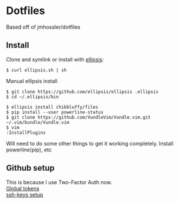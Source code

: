 # Dotfiles
Based off of jmhossler/dotfiles

## Install
Clone and symlink or install with [ellipsis][ellipsis]:

```
$ curl ellipsis.sh | sh
```
Manual ellipsis install
```
$ git clone https://github.com/ellipsis/ellipsis .ellipsis
$ cd ~/.ellipsis/bin
```

```
$ ellipsis install chibbluffy/files
$ pip install --user powerline-status
$ git clone https://github.com/VundleVim/Vundle.vim.git ~/.vim/bundle/Vundle.vim
$ vim
:InstallPlugins

```

[ellipsis]: http://ellipsis.sh

Will need to do some other things to get it working completely.
Install powerline(pip), etc


## Github setup
This is because I use Two-Factor Auth now.<br>
[Global tokens](
https://help.github.com/en/github/authenticating-to-github/creating-a-personal-access-token-for-the-command-line)<br>
[ssh-keys setup](
https://help.github.com/en/github/authenticating-to-github/generating-a-new-ssh-key-and-adding-it-to-the-ssh-agent)

